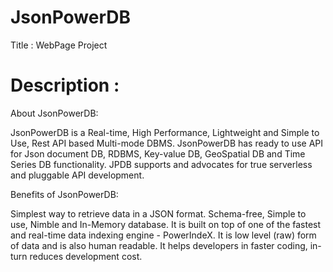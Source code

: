 # JsonPowerDB
Title : WebPage Project


 # Description : 
 
 About JsonPowerDB:
 
 JsonPowerDB is a Real-time, High Performance, Lightweight and Simple to Use, Rest API based Multi-mode DBMS. JsonPowerDB has ready to use API for Json document DB, RDBMS, Key-value DB, GeoSpatial DB and Time Series DB functionality. JPDB supports and advocates for true serverless and pluggable API development.
 
 Benefits of JsonPowerDB:
 
 Simplest way to retrieve data in a JSON format.
 Schema-free, Simple to use, Nimble and In-Memory database.
 It is built on top of one of the fastest and real-time data indexing engine - PowerIndeX.
 It is low level (raw) form of data and is also human readable.
 It helps developers in faster coding, in-turn reduces development cost.
 

 

